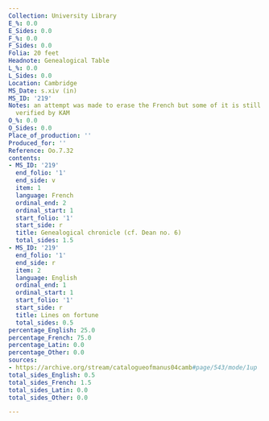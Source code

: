```yaml
---
Collection: University Library
E_%: 0.0
E_Sides: 0.0
F_%: 0.0
F_Sides: 0.0
Folia: 20 feet
Headnote: Genealogical Table
L_%: 0.0
L_Sides: 0.0
Location: Cambridge
MS_Date: s.xiv (in)
MS_ID: '219'
Notes: an attempt was made to erase the French but some of it is still visible; languages
  verified by KAM
O_%: 0.0
O_Sides: 0.0
Place_of_production: ''
Produced_for: ''
Reference: Oo.7.32
contents:
- MS_ID: '219'
  end_folio: '1'
  end_side: v
  item: 1
  language: French
  ordinal_end: 2
  ordinal_start: 1
  start_folio: '1'
  start_side: r
  title: Genealogical chronicle (cf. Dean no. 6)
  total_sides: 1.5
- MS_ID: '219'
  end_folio: '1'
  end_side: r
  item: 2
  language: English
  ordinal_end: 1
  ordinal_start: 1
  start_folio: '1'
  start_side: r
  title: Lines on fortune
  total_sides: 0.5
percentage_English: 25.0
percentage_French: 75.0
percentage_Latin: 0.0
percentage_Other: 0.0
sources:
- https://archive.org/stream/catalogueofmanus04camb#page/543/mode/1up
total_sides_English: 0.5
total_sides_French: 1.5
total_sides_Latin: 0.0
total_sides_Other: 0.0

---
```

